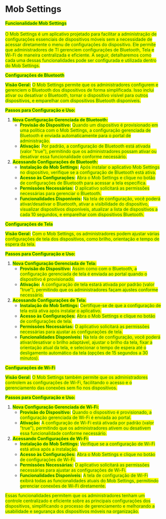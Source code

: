 # Mob Settings

#### <mark style="color:green;">Funcionalidade Mob Settings</mark>

<mark style="color:green;">O Mob Settings é um aplicativo projetado para facilitar a administração de configurações essenciais de dispositivos móveis sem a necessidade de acessar diretamente o menu de configurações do dispositivo. Ele permite que administradores de TI gerenciem configurações de Bluetooth, Tela e Wi-Fi de maneira centralizada e eficiente. A seguir, detalharemos como cada uma dessas funcionalidades pode ser configurada e utilizada dentro do Mob Settings.</mark>

<mark style="color:green;">**Configurações de Bluetooth**</mark>

<mark style="color:green;">**Visão Geral:**</mark> <mark style="color:green;"></mark><mark style="color:green;">O Mob Settings permite que os administradores configurem e gerenciem o Bluetooth dos dispositivos de forma simplificada. Isso inclui ativar ou desativar o Bluetooth, tornar o dispositivo visível para outros dispositivos, e emparelhar com dispositivos Bluetooth disponíveis.</mark>

<mark style="color:green;">**Passos para Configuração e Uso:**</mark>

1. <mark style="color:green;">**Nova Configuração Gerenciada de Bluetooth:**</mark>
   * <mark style="color:green;">**Provisão do Dispositivo:**</mark> <mark style="color:green;"></mark><mark style="color:green;">Quando um dispositivo é provisionado em uma política com o Mob Settings, a configuração gerenciada de Bluetooth é enviada automaticamente para o portal de administração.</mark>
   * <mark style="color:green;">**Ativação:**</mark> <mark style="color:green;"></mark><mark style="color:green;">Por padrão, a configuração de Bluetooth está ativada (valor "true"), permitindo que os administradores possam ativar ou desativar essa funcionalidade conforme necessário.</mark>
2. <mark style="color:green;">**Acessando Configurações de Bluetooth:**</mark>
   * <mark style="color:green;">**Instalação do Mob Settings:**</mark> <mark style="color:green;"></mark><mark style="color:green;">Após instalar o aplicativo Mob Settings no dispositivo, verifique se a configuração de Bluetooth está ativa.</mark>
   * <mark style="color:green;">**Acesso às Configurações:**</mark> <mark style="color:green;"></mark><mark style="color:green;">Abra o Mob Settings e clique no botão de configurações de Bluetooth para acessar a tela específica.</mark>
   * <mark style="color:green;">**Permissões Necessárias:**</mark> <mark style="color:green;"></mark><mark style="color:green;">O aplicativo solicitará as permissões necessárias para gerenciar o Bluetooth.</mark>
   * <mark style="color:green;">**Funcionalidades Disponíveis:**</mark> <mark style="color:green;"></mark><mark style="color:green;">Na tela de configuração, você poderá ativar/desativar o Bluetooth, ativar a visibilidade do dispositivo, visualizar dispositivos disponíveis, atualizar a lista de dispositivos a cada 10 segundos, e emparelhar com dispositivos Bluetooth.</mark>

<mark style="color:green;">**Configurações de Tela**</mark>

<mark style="color:green;">**Visão Geral:**</mark> <mark style="color:green;"></mark><mark style="color:green;">Com o Mob Settings, os administradores podem ajustar várias configurações de tela dos dispositivos, como brilho, orientação e tempo de espera da tela.</mark>

<mark style="color:green;">**Passos para Configuração e Uso:**</mark>

1. <mark style="color:green;">**Nova Configuração Gerenciada de Tela:**</mark>
   * <mark style="color:green;">**Provisão do Dispositivo:**</mark> <mark style="color:green;"></mark><mark style="color:green;">Assim como com o Bluetooth, a configuração gerenciada de tela é enviada ao portal quando o dispositivo é provisionado.</mark>
   * <mark style="color:green;">**Ativação:**</mark> <mark style="color:green;"></mark><mark style="color:green;">A configuração de tela estará ativada por padrão (valor "true"), permitindo que os administradores façam ajustes conforme necessário.</mark>
2. <mark style="color:green;">**Acessando Configurações de Tela:**</mark>
   * <mark style="color:green;">**Instalação do Mob Settings:**</mark> <mark style="color:green;"></mark><mark style="color:green;">Certifique-se de que a configuração de tela está ativa após instalar o aplicativo.</mark>
   * <mark style="color:green;">**Acesso às Configurações:**</mark> <mark style="color:green;"></mark><mark style="color:green;">Abra o Mob Settings e clique no botão de configurações de tela.</mark>
   * <mark style="color:green;">**Permissões Necessárias:**</mark> <mark style="color:green;"></mark><mark style="color:green;">O aplicativo solicitará as permissões necessárias para ajustar as configurações de tela.</mark>
   * <mark style="color:green;">**Funcionalidades Disponíveis:**</mark> <mark style="color:green;"></mark><mark style="color:green;">Na tela de configuração, você poderá ativar/desativar o brilho adaptável, ajustar o brilho da tela, fixar a orientação atual da tela, e selecionar o tempo de espera até o desligamento automático da tela (opções de 15 segundos a 30 minutos).</mark>

<mark style="color:green;">**Configurações de Wi-Fi**</mark>

<mark style="color:green;">**Visão Geral:**</mark> <mark style="color:green;"></mark><mark style="color:green;">O Mob Settings também permite que os administradores controlem as configurações de Wi-Fi, facilitando o acesso e o gerenciamento das conexões sem fio nos dispositivos.</mark>

<mark style="color:green;">**Passos para Configuração e Uso:**</mark>

1. <mark style="color:green;">**Nova Configuração Gerenciada de Wi-Fi:**</mark>
   * <mark style="color:green;">**Provisão do Dispositivo:**</mark> <mark style="color:green;"></mark><mark style="color:green;">Quando o dispositivo é provisionado, a configuração gerenciada de Wi-Fi é enviada ao portal.</mark>
   * <mark style="color:green;">**Ativação:**</mark> <mark style="color:green;"></mark><mark style="color:green;">A configuração de Wi-Fi está ativada por padrão (valor "true"), permitindo que os administradores ativem ou desativem essa funcionalidade conforme necessário.</mark>
2. <mark style="color:green;">**Acessando Configurações de Wi-Fi:**</mark>
   * <mark style="color:green;">**Instalação do Mob Settings:**</mark> <mark style="color:green;"></mark><mark style="color:green;">Verifique se a configuração de Wi-Fi está ativa após a instalação.</mark>
   * <mark style="color:green;">**Acesso às Configurações:**</mark> <mark style="color:green;"></mark><mark style="color:green;">Abra o Mob Settings e clique no botão de configurações de Wi-Fi.</mark>
   * <mark style="color:green;">**Permissões Necessárias:**</mark> <mark style="color:green;"></mark><mark style="color:green;">O aplicativo solicitará as permissões necessárias para ajustar as configurações de Wi-Fi.</mark>
   * <mark style="color:green;">**Funcionalidades Disponíveis:**</mark> <mark style="color:green;"></mark><mark style="color:green;">A tela de configuração de Wi-Fi exibirá todas as funcionalidades atuais do Mob Settings, permitindo gerenciar conexões de Wi-Fi diretamente.</mark>

<mark style="color:green;">Essas funcionalidades permitem que os administradores tenham um controle centralizado e eficiente sobre as principais configurações dos dispositivos, simplificando o processo de gerenciamento e melhorando a usabilidade e segurança dos dispositivos móveis na organização.</mark>
